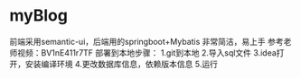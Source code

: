 # myBlog
前端采用semantic-ui，后端用的springboot+Mybatis
非常简洁，易上手
参考老师视频：BV1nE411r7TF
部署到本地步骤：
1.git到本地
2.导入sql文件
3.idea打开，安装编译环境
4.更改数据库信息，依赖版本信息
5.运行
